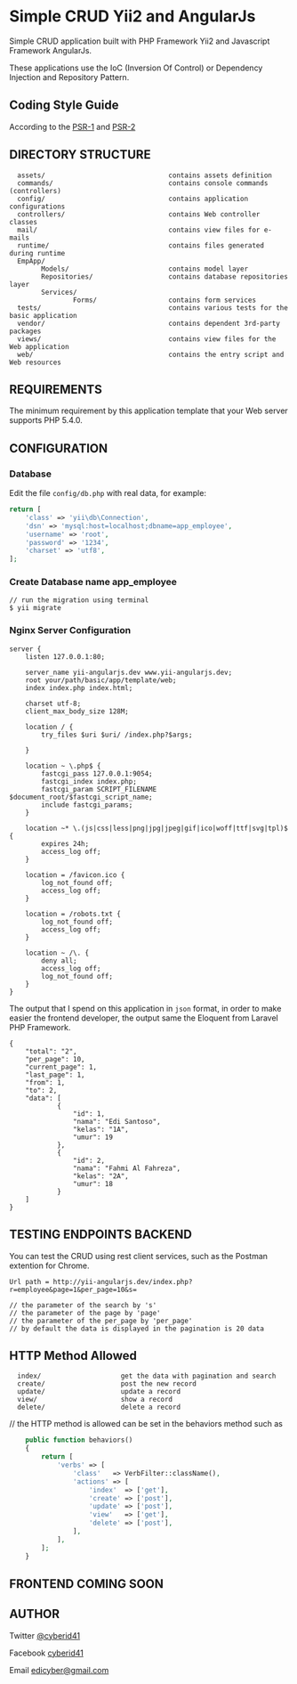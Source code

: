 Simple CRUD Yii2 and AngularJs
==========================================================

Simple CRUD application built with PHP Framework Yii2 and Javascript Framework AngularJs.

These applications use the IoC (Inversion Of Control) or Dependency Injection and Repository Pattern.

Coding Style Guide
------------------
According to the [PSR-1](http://www.php-fig.org/psr/psr-1/) and [PSR-2](http://www.php-fig.org/psr/psr-2/)

DIRECTORY STRUCTURE
-------------------

      assets/                               contains assets definition
      commands/                             contains console commands (controllers)
      config/                               contains application configurations
      controllers/                          contains Web controller classes
      mail/                                 contains view files for e-mails
      runtime/                              contains files generated during runtime
      EmpApp/
            Models/                         contains model layer
            Repositories/                   contains database repositories layer
            Services/
                    Forms/                  contains form services
      tests/                                contains various tests for the basic application
      vendor/                               contains dependent 3rd-party packages
      views/                                contains view files for the Web application
      web/                                  contains the entry script and Web resources


REQUIREMENTS
------------

The minimum requirement by this application template that your Web server supports PHP 5.4.0.


CONFIGURATION
-------------

### Database

Edit the file `config/db.php` with real data, for example:

```php
return [
    'class' => 'yii\db\Connection',
    'dsn' => 'mysql:host=localhost;dbname=app_employee',
    'username' => 'root',
    'password' => '1234',
    'charset' => 'utf8',
];
```
### Create Database name app_employee
```
// run the migration using terminal
$ yii migrate
```

### Nginx Server Configuration

```
server {
    listen 127.0.0.1:80;

    server_name yii-angularjs.dev www.yii-angularjs.dev;
    root your/path/basic/app/template/web;
    index index.php index.html;

    charset utf-8;
    client_max_body_size 128M;

    location / {
        try_files $uri $uri/ /index.php?$args;

    }

    location ~ \.php$ {
    	fastcgi_pass 127.0.0.1:9054;
	    fastcgi_index index.php;
	    fastcgi_param SCRIPT_FILENAME $document_root/$fastcgi_script_name;
	    include fastcgi_params;
    }

    location ~* \.(js|css|less|png|jpg|jpeg|gif|ico|woff|ttf|svg|tpl)$ {
        expires 24h;
        access_log off;
    }

    location = /favicon.ico {
        log_not_found off;
        access_log off;
    }

    location = /robots.txt {
        log_not_found off;
        access_log off;
    }

    location ~ /\. {
        deny all;
        access_log off;
        log_not_found off;
    }
}
```
The output that I spend on this application in ```json``` format, in order to make easier the frontend developer,
the output same the Eloquent from Laravel PHP Framework.

```
{
    "total": "2",
    "per_page": 10,
    "current_page": 1,
    "last_page": 1,
    "from": 1,
    "to": 2,
    "data": [
            {
                "id": 1,
                "nama": "Edi Santoso",
                "kelas": "1A",
                "umur": 19
            },
            {
                "id": 2,
                "nama": "Fahmi Al Fahreza",
                "kelas": "2A",
                "umur": 18
            }
    ]
}
```

TESTING ENDPOINTS BACKEND
-------------------------
You can test the CRUD using rest client services, such as the Postman extention for Chrome.

```
Url path = http://yii-angularjs.dev/index.php?r=employee&page=1&per_page=10&s=

// the parameter of the search by 's'
// the parameter of the page by 'page'
// the parameter of the per_page by 'per_page'
// by default the data is displayed in the pagination is 20 data
```

HTTP Method Allowed
-------------------

      index/                    get the data with pagination and search
      create/                   post the new record
      update/                   update a record
      view/                     show a record
      delete/                   delete a record

// the HTTP method is allowed can be set in the behaviors method such as
```php
    public function behaviors()
    {
        return [
            'verbs' => [
                'class'   => VerbFilter::className(),
                'actions' => [
                    'index'  => ['get'],
                    'create' => ['post'],
                    'update' => ['post'],
                    'view'   => ['get'],
                    'delete' => ['post'],
                ],
            ],
        ];
    }
```

FRONTEND COMING SOON
--------------------


AUTHOR
------


Twitter [@cyberid41](http://twitter.com/cyberid41)

Facebook [cyberid41](http://facebook.com/cyberid41)

Email [edicyber@gmail.com](mailto:edicyebr@gmail.com)
